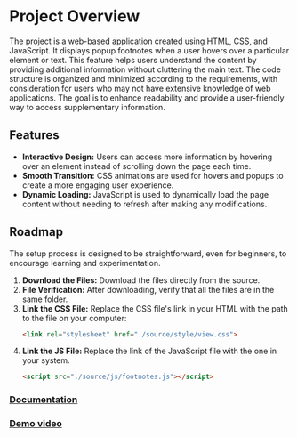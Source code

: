 # Project Overview

The project is a web-based application created using HTML, CSS, and JavaScript. It displays popup footnotes when a user hovers over a particular element or text. This feature helps users understand the content by providing additional information without cluttering the main text. The code structure is organized and minimized according to the requirements, with consideration for users who may not have extensive knowledge of web applications. The goal is to enhance readability and provide a user-friendly way to access supplementary information.

## Features

- **Interactive Design:** Users can access more information by hovering over an element instead of scrolling down the page each time.
- **Smooth Transition:** CSS animations are used for hovers and popups to create a more engaging user experience.
- **Dynamic Loading:** JavaScript is used to dynamically load the page content without needing to refresh after making any modifications.

## Roadmap

The setup process is designed to be straightforward, even for beginners, to encourage learning and experimentation.

1. **Download the Files:** Download the files directly from the source. 
2. **File Verification:** After downloading, verify that all the files are in the same folder.
3. **Link the CSS File:** Replace the CSS file's link in your HTML with the path to the file on your computer:
   ```html
   <link rel="stylesheet" href="./source/style/view.css">

4. **Link the JS File:** Replace the link of the JavaScript file with the one in your system.
    ```html
    <script src="./source/js/footnotes.js"></script>

### [Documentation](docs/documentation.md)

### [Demo video](demo/CSE_210_Team_9_Tinyfoot_Demo.mp4)
